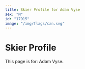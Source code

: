 ```yaml
---
title: Skier Profile for Adam Vyse
sex: "M"
id: "17915"
image: "/img/flags/can.svg" 
---
```


# Skier Profile

This page is for: Adam Vyse.
    